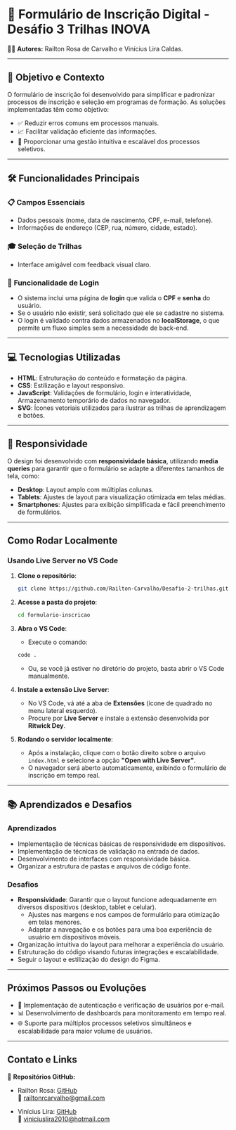 # 🚀 Formulário de Inscrição Digital - Desáfio 3 Trilhas INOVA

👨‍💻 **Autores:** Railton Rosa de Carvalho e Vinícius Lira Caldas.

---

## 🎯 Objetivo e Contexto

O formulário de inscrição foi desenvolvido para simplificar e padronizar processos de inscrição e seleção em programas de formação. As soluções implementadas têm como objetivo:

- ✅ Reduzir erros comuns em processos manuais.
- 📈 Facilitar validação eficiente das informações.
- 🔄 Proporcionar uma gestão intuitiva e escalável dos processos seletivos.

---

## 🛠️ Funcionalidades Principais

### 📋 Campos Essenciais
- Dados pessoais (nome, data de nascimento, CPF, e-mail, telefone).
- Informações de endereço (CEP, rua, número, cidade, estado).

### 🎓 Seleção de Trilhas
- Interface amigável com feedback visual claro.

### 🔐 **Funcionalidade de Login**
- O sistema inclui uma página de **login** que valida o **CPF** e **senha** do usuário.
- Se o usuário não existir, será solicitado que ele se cadastre no sistema.
- O login é validado contra dados armazenados no **localStorage**, o que permite um fluxo simples sem a necessidade de back-end.

---

## 💻 Tecnologias Utilizadas

- **HTML**: Estruturação do conteúdo e formatação da página.
- **CSS**: Estilização e layout responsivo.
- **JavaScript**: Validações de formulário, login e interatividade, Armazenamento temporário de dados no navegador.
- **SVG**: Ícones vetoriais utilizados para ilustrar as trilhas de aprendizagem e botões.

---

## 📱 Responsividade

O design foi desenvolvido com **responsividade básica**, utilizando **media queries** para garantir que o formulário se adapte a diferentes tamanhos de tela, como:

- **Desktop**: Layout amplo com múltiplas colunas.
- **Tablets**: Ajustes de layout para visualização otimizada em telas médias.
- **Smartphones**: Ajustes para exibição simplificada e fácil preenchimento de formulários.

---

##  Como Rodar Localmente

### **Usando Live Server no VS Code**

1. **Clone o repositório**:
    ```bash
    git clone https://github.com/Railton-Carvalho/Desafio-2-trilhas.git
    ```

2. **Acesse a pasta do projeto**:
    ```bash
    cd formulario-inscricao
    ```

3. **Abra o VS Code**:
    - Execute o comando:
    ```bash
    code .
    ```
    - Ou, se você já estiver no diretório do projeto, basta abrir o VS Code manualmente.

4. **Instale a extensão Live Server**:
    - No VS Code, vá até a aba de **Extensões** (ícone de quadrado no menu lateral esquerdo).
    - Procure por **Live Server** e instale a extensão desenvolvida por **Ritwick Dey**.

5. **Rodando o servidor localmente**:
    - Após a instalação, clique com o botão direito sobre o arquivo `index.html` e selecione a opção **"Open with Live Server"**.
    - O navegador será aberto automaticamente, exibindo o formulário de inscrição em tempo real.

---

## 📚 Aprendizados e Desafios

### Aprendizados
- Implementação de técnicas básicas de responsividade em dispositivos.
- Implementação de técnicas de validação na entrada de dados.
- Desenvolvimento de interfaces com responsividade básica.
- Organizar a estrutura de pastas e arquivos de código fonte.

### Desafios
- **Responsividade**: Garantir que o layout funcione adequadamente em diversos dispositivos (desktop, tablet e celular).
  - Ajustes nas margens e nos campos de formulário para otimização em telas menores.
  - Adaptar a navegação e os botões para uma boa experiência de usuário em dispositivos móveis.
- Organização intuitiva do layout para melhorar a experiência do usuário.
- Estruturação do código visando futuras integrações e escalabilidade.
- Seguir o layout e estilização do design do Figma.

---

## Próximos Passos ou Evoluções
- 📧 Implementação de autenticação e verificação de usuários por e-mail.
- 📊 Desenvolvimento de dashboards para monitoramento em tempo real.
- 🌐 Suporte para múltiplos processos seletivos simultâneos e escalabilidade para maior volume de usuários.

---

## Contato e Links

🔗 **Repositórios GitHub:**  
- Railton Rosa: [GitHub](https://github.com/Railton-Carvalho)  
  📧 railtonrcarvalho@gmail.com  

- Vinícius Lira: [GitHub](https://github.com/Vininy)  
  📧 viniciuslira2010@hotmail.com
